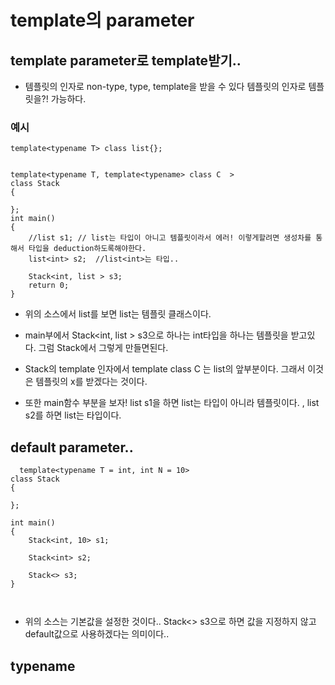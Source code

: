 
# template의 parameter


## template parameter로 template받기.. 

- 템플릿의 인자로 non-type, type, template을 받을 수 있다 템플릿의 인자로 템플릿을?! 가능하다.

### 예시

````
template<typename T> class list{};


template<typename T, template<typename> class C  > 
class Stack
{

};
int main()
{
	//list s1; // list는 타입이 아니고 템플릿이라서 에러! 이렇게할려면 생성차를 통해서 타입을 deduction하도록해야한다.
	list<int> s2;  //list<int>는 타입..

	Stack<int, list > s3;
	return 0;
}
````

- 위의 소스에서 list를 보면 list는 템플릿 클래스이다.

- main부에서 Stack<int, list > s3으로 하나는 int타입을 하나는 템플릿을 받고있다.   그럼 Stack에서 그렇게 만들면된다.

- Stack의 template 인자에서 template<typename> class C 는 list의 앞부분이다. 그래서 이것은 템플릿의 x를 받겠다는 것이다. 
  
- 또한 main함수 부분을 보자! list s1을 하면 list는 타입이 아니라 템플릿이다. , list<int> s2를 하면 list<int>는 타입이다. 
  

## default parameter..
  
````
  template<typename T = int, int N = 10>
class Stack
{

};

int main()
{
	Stack<int, 10> s1;

	Stack<int> s2;

	Stack<> s3;
}

  
````
  
- 위의 소스는 기본값을 설정한 것이다.. Stack<> s3으로 하면 값을 지정하지 않고 default값으로 사용하겠다는 의미이다..
  
  
  
## typename 
